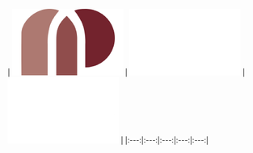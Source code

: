 | ![](https://raw.githubusercontent.com/RevGear/logo/master/Countries/CW/Nos-Pais.png) | ![](https://raw.githubusercontent.com/RevGear/logo/master/Countries/CW/Tele-Curacao.png) | ![](https://raw.githubusercontent.com/RevGear/logo/master/Countries/CW/TV-Direct13.png)  | 
|:---:|:---:|:---:|:---:|:---:| 
